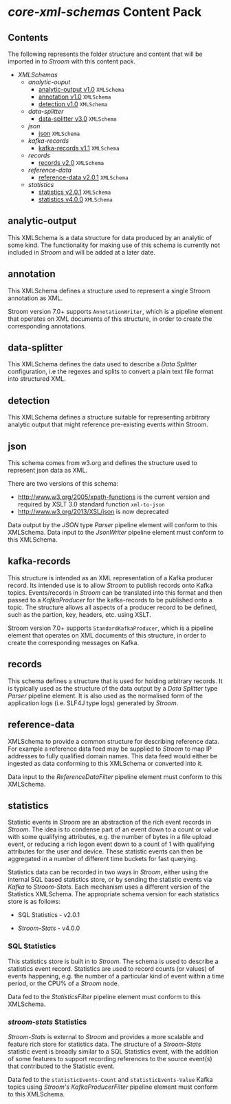 # _core-xml-schemas_ Content Pack

## Contents

The following represents the folder structure and content that will be imported in to _Stroom_ with this content pack.

* _XMLSchemas_ 
    * _analytic-ouput_ 
        * [analytic-output v1.0](#analytic-output) `XMLSchema`
        * [annotation v1.0](#annotation) `XMLSchema`
        * [detection v1.0](#detection) `XMLSchema`
    * _data-splitter_ 
        * [data-splitter v3.0](#data-splitter) `XMLSchema`
    * _json_ 
        * [json](#json) `XMLSchema`
    * _kafka-records_ 
        * [kafka-records v1.1](#kafka-records) `XMLSchema`
    * _records_ 
        * [records v2.0](#records) `XMLSchema`
    * _reference-data_ 
        * [reference-data v2.0.1](#reference-data) `XMLSchema`
    * _statistics_ 
        * [statistics v2.0.1](#statistics) `XMLSchema`
        * [statistics v4.0.0](#statistics) `XMLSchema`


## analytic-output 

This XMLSchema is a data structure for data produced by an analytic of some kind.
The functionality for making use of this schema is currently not included in _Stroom_ and will be added at a later date.

## annotation

This XMLSchema defines a structure used to represent a single Stroom annotation as XML.

Stroom version 7.0+ supports `AnnotationWriter`, which is a pipeline element that operates on XML documents of this structure, in order to create the corresponding annotations.

## data-splitter 

This XMLSchema defines the data used to describe a _Data Splitter_ configuration, i.e the regexes and splits to convert a plain text file format into structured XML.

## detection

This XMLSchema defines a structure suitable for representing arbitrary analytic output that might reference pre-existing events within Stroom.

## json 

This schema comes from w3.org and defines the structure used to represent json data as XML.

There are two versions of this schema:
* http://www.w3.org/2005/xpath-functions is the current version and required by XSLT 3.0 standard function `xml-to-json`
* http://www.w3.org/2013/XSL/json is now deprecated

Data output by the _JSON_ type _Parser_ pipeline element will conform to this XMLSchema. 
Data input to the _JsonWriter_ pipeline element must conform to this XMLSchema.

## kafka-records

This structure is intended as an XML representation of a Kafka producer record.
Its intended use is to allow _Stroom_ to publish records onto Kafka topics.
Events/records in _Stroom_ can be translated into this format and then passed to a _KafkaProducer_ for the kafka-records to be published onto a topic.
The structure allows all aspects of a producer record to be defined, such as the partion, key, headers, etc. using XSLT.

Stroom version 7.0+ supports `StandardKafkaProducer`, which is a pipeline element that operates on XML documents of this structure, in order to create the corresponding messages on Kafka.

## records

This schema defines a structure that is used for holding arbitrary records.
It is typically used as the structure of the data output by a _Data Splitter_ type _Parser_ pipeline element.
It is also used as the normalised form of the application logs (i.e. SLF4J type logs) generated by _Stroom_.

## reference-data

XMLSchema to provide a common structure for describing reference data.
For example a reference data feed may be supplied to _Stroom_ to map IP addresses to fully qualified domain names.
This data feed would either be ingested as data conforming to this XMLSchema or converted into it.

Data input to the _ReferenceDataFilter_ pipeline element must conform to this XMLSchema.

## statistics

Statistic events in _Stroom_ are an abstraction of the rich event records in _Stroom_.
The idea is to condense part of an event down to a count or value with some qualifying attributes, e.g. the number of bytes in a file upload event, or reducing a rich logon event down to a count of 1 with qualifying attributes for the user and device.
These statistic events can then be aggregated in a number of different time buckets for fast querying. 

Statistics data can be recorded in two ways in _Stroom_, either using the internal SQL based statistics store, or by sending the statistic events via _Kafka_ to _Stroom-Stats_.
Each mechanism uses a different version of the Statistics XMLSchema.
The appropriate schema version for each statistics store is as follows:

* SQL Statistics - v2.0.1

* _Stroom-Stats_ - v4.0.0

### SQL Statistics

This statistics store is built in to _Stroom_.  The schema is used to describe a statistics event record.
Statistics are used to record counts (or values) of events happening, e.g. the number of a particular kind of event within a time period, or the CPU% of a _Stroom_ node.

Data fed to the _StatisticsFilter_ pipeline element must conform to this XMLSchema.

### _stroom-stats_ Statistics
_Stroom-Stats_ is external to _Stroom_ and provides a more scalable and feature rich store for statistics data.
The structure of a _Stroom-Stats_ statistic event is broadly similar to a SQL Statistics event, with the addition of some features to support recording references to the source event(s) that contributed to the Statistic event.

Data fed to the `statisticEvents-Count` and `statisticEvents-Value` Kafka topics using _Stroom's_ _KafkaProducerFilter_ pipeline element must conform to this XMLSchema.
